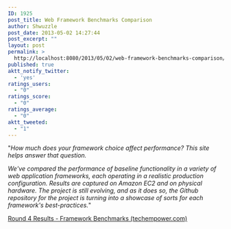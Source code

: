```yaml
---
ID: 1925
post_title: Web Framework Benchmarks Comparison
author: Shwuzzle
post_date: 2013-05-02 14:27:44
post_excerpt: ""
layout: post
permalink: >
  http://localhost:8080/2013/05/02/web-framework-benchmarks-comparison/
published: true
aktt_notify_twitter:
  - 'yes'
ratings_users:
  - "0"
ratings_score:
  - "0"
ratings_average:
  - "0"
aktt_tweeted:
  - "1"
---
```

"<em>How much does your framework choice affect performance? This site helps answer that question.</em>

<em>We've compared the performance of baseline functionality in a variety of web application frameworks, each operating in a realistic production configuration. Results are captured on Amazon EC2 and on physical hardware. The project is still evolving, and as it does so, the Github repository for the project is turning into a showcase of sorts for each framework's best-practices.</em>"

<a href="http://www.techempower.com/benchmarks/#section=data-r4">Round 4 Results - Framework Benchmarks (techempower.com)</a>